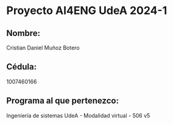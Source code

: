 # Proyecto AI4ENG UdeA 2024-1
## Nombre:
Cristian Daniel Muñoz Botero
## Cédula:
1007460166
## Programa al que pertenezco:
Ingeniería de sistemas UdeA - Modalidad virtual - 506 v5
